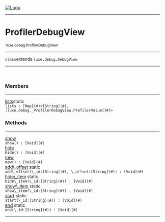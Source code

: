 
[![Logo](../../../images/logo.png)](../../../api/index.html)

---



<h1>ProfilerDebugView</h1>
<small>`luxe.debug.ProfilerDebugView`</small>



---

`class`extends <code><span>luxe.debug.DebugView</span></code>

---

&nbsp;
&nbsp;



<h3>Members</h3> <hr/><span class="member apipage">
                <a name="lists"><a class="lift" href="#lists">lists</a></a><span class="inline-block static">static</span><div class="clear"></div><code class="signature apipage">lists : [Map](#)&lt;[String](#), [luxe.debug._ProfilerDebugView.ProfilerValue](#)&gt;</code><br/></span>
            <span class="small_desc_flat"></span>





<h3>Methods</h3> <hr/><span class="method apipage">
            <a name="show"><a class="lift" href="#show">show</a></a> <div class="clear"></div><code class="signature apipage">show() : [Void](#)</code><br/><span class="small_desc_flat"></span>
        </span>
    <span class="method apipage">
            <a name="hide"><a class="lift" href="#hide">hide</a></a> <div class="clear"></div><code class="signature apipage">hide() : [Void](#)</code><br/><span class="small_desc_flat"></span>
        </span>
    <span class="method apipage">
            <a name="new"><a class="lift" href="#new">new</a></a> <div class="clear"></div><code class="signature apipage">new() : [Void](#)</code><br/><span class="small_desc_flat"></span>
        </span>
    <span class="method apipage">
            <a name="add_offset"><a class="lift" href="#add_offset">add\_offset</a></a> <span class="inline-block static">static</span><div class="clear"></div><code class="signature apipage">add\_offset(\_id:[String](#)<span></span>, \_offset:[String](#)<span></span>) : [Void](#)</code><br/><span class="small_desc_flat"></span>
        </span>
    <span class="method apipage">
            <a name="hide_item"><a class="lift" href="#hide_item">hide\_item</a></a> <span class="inline-block static">static</span><div class="clear"></div><code class="signature apipage">hide\_item(\_id:[String](#)<span></span>) : [Void](#)</code><br/><span class="small_desc_flat"></span>
        </span>
    <span class="method apipage">
            <a name="show_item"><a class="lift" href="#show_item">show\_item</a></a> <span class="inline-block static">static</span><div class="clear"></div><code class="signature apipage">show\_item(\_id:[String](#)<span></span>) : [Void](#)</code><br/><span class="small_desc_flat"></span>
        </span>
    <span class="method apipage">
            <a name="start"><a class="lift" href="#start">start</a></a> <span class="inline-block static">static</span><div class="clear"></div><code class="signature apipage">start(\_id:[String](#)<span></span>) : [Void](#)</code><br/><span class="small_desc_flat"></span>
        </span>
    <span class="method apipage">
            <a name="end"><a class="lift" href="#end">end</a></a> <span class="inline-block static">static</span><div class="clear"></div><code class="signature apipage">end(\_id:[String](#)<span></span>) : [Void](#)</code><br/><span class="small_desc_flat"></span>
        </span>
    





---

&nbsp;
&nbsp;
&nbsp;
&nbsp;